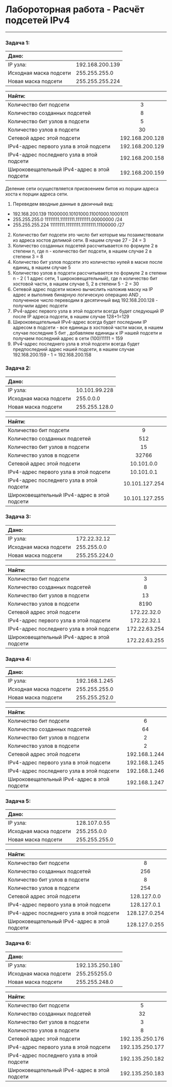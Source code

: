 
# Лабороторная работа - Расчёт подсетей IPv4
_ _ _

### __Задача 1:__


| Дано: | |
|:-------------------------------------|:-------------------------------------|
| IP узла:           | 192.168.200.139 |
| Исходная маска подсети |  255.255.255.0 | 
| Новая маска подсети       | 255.255.255.224   | 



| Найти: | |
|:-------------------------------------|:-------------------------------------:|
| Количество бит подсети                            | 3|
| Количество созданных подсетей |  8| 
| Количество бит узлов в подсети       | 5   |
| Количество узлов в подсети  | 30   |
| Сетевой адрес этой подсети  | 192.168.200.128   |
| IPv4-адрес первого узла в этой подсети  | 192.168.200.129   |
| IPv4-адрес последнего узла в этой подсети  | 192.168.200.158   |
| Широковещательный IPv4-адрес в этой подсети  | 192.168.200.159   |

Деление сети осуществляется присвоением битов из порции адреса хоста к порции адреса сети.

1. Переведем вводные данные в двоичный вид:
- 192.168.200.139    11000000.10101000.11001000.10001011
- 255.255.255.0      11111111.11111111.11111111.00000000 /24
- 255.255.255.224    11111111.11111111.11111111.11100000 /27
2. Количество бит подсети это число бит которые мы позаимствовали из адреса хостов делимой сети. В нашем случае 27 - 24 = 3 
3. Количество созданных подсетей рассчитывается по формуле 2 в степени n, где n - количество бит подсети, в нашем случае 2 в степени 3 = 8
4. Количество бит узлов подсети это количество нулей в маске после единиц, в нашем случае 5
5. Количество узлов в подсети рассчитывается по формуле 2 в степени n - 2 ( 1 адрес сети, 1 широковещательный), где n количество бит хостовой части, в нашем случае 5, 2 в степени 5 - 2 = 30
6. Сетевой адрес подсети можно вычислить наложив маску на IP адрес и выполнив бинарную логическую операцию AND , полученное число переводим в десятичный вид 192.168.200.128 - получили адрес подсети
7. IPv4-адрес первого узла в этой подсети всегда будет следующий IP после IP адреса подсети, в нашем случае 128+1=129
8. Широковещательный IPv4-адрес всегда будет последним IP адресом в подсети - все единицы в хостовой части маски, в нашем случае последние 5 бит , добавляем единицы к IP нашей подсети и получаем последний адрес в сети (100)11111 = 159
9. IPv4-адрес последнего узла в этой подсети всегда будет предпоследний адрес нашей подсети, в нашем случае 192.168.200.159 - 1 = 192.168.200.158

### __Задача 2:__


| Дано: | |
|:-------------------------------------|:-------------------------------------|
| IP узла:           | 10.101.99.228 |
| Исходная маска подсети |  255.0.0.0 | 
| Новая маска подсети       | 255.255.128.0   | 



| Найти: | |
|:-------------------------------------|:-------------------------------------:|
| Количество бит подсети                            | 9|
| Количество созданных подсетей |  512| 
| Количество бит узлов в подсети       | 15   |
| Количество узлов в подсети  | 32766   |
| Сетевой адрес этой подсети  | 10.101.0.0   |
| IPv4-адрес первого узла в этой подсети  | 10.101.0.1   |
| IPv4-адрес последнего узла в этой подсети  | 10.101.127.254   |
| Широковещательный IPv4-адрес в этой подсети  | 10.101.127.255   |

### __Задача 3:__


| Дано: | |
|:-------------------------------------|:-------------------------------------|
| IP узла:           | 172.22.32.12 |
| Исходная маска подсети |  255.255.0.0 | 
| Новая маска подсети       | 255.255.224.0   | 



| Найти: | |
|:-------------------------------------|:-------------------------------------:|
| Количество бит подсети                            | 3|
| Количество созданных подсетей |  8| 
| Количество бит узлов в подсети       | 13   |
| Количество узлов в подсети  | 8190   |
| Сетевой адрес этой подсети  | 172.22.32.0   |
| IPv4-адрес первого узла в этой подсети  | 172.22.32.1   |
| IPv4-адрес последнего узла в этой подсети  | 172.22.63.254   |
| Широковещательный IPv4-адрес в этой подсети  | 172.22.63.255   |

### __Задача 4:__


| Дано: | |
|:-------------------------------------|:-------------------------------------|
| IP узла:           | 192.168.1.245 |
| Исходная маска подсети |  255.255.255.0 | 
| Новая маска подсети       | 255.255.252.0   | 



| Найти: | |
|:-------------------------------------|:-------------------------------------:|
| Количество бит подсети                            | 6|
| Количество созданных подсетей |  64| 
| Количество бит узлов в подсети       | 2   |
| Количество узлов в подсети  | 2   |
| Сетевой адрес этой подсети  | 192.168.1.244   |
| IPv4-адрес первого узла в этой подсети  | 192.168.1.245   |
| IPv4-адрес последнего узла в этой подсети  | 192.168.1.246   |
| Широковещательный IPv4-адрес в этой подсети  | 192.168.1.247   |

### __Задача 5:__


| Дано: | |
|:-------------------------------------|:-------------------------------------|
| IP узла:           | 128.107.0.55 |
| Исходная маска подсети |  255.255.0.0 | 
| Новая маска подсети       | 255.255.255.0   | 



| Найти: | |
|:-------------------------------------|:-------------------------------------:|
| Количество бит подсети                            | 8|
| Количество созданных подсетей |  256| 
| Количество бит узлов в подсети       | 8   |
| Количество узлов в подсети  | 254   |
| Сетевой адрес этой подсети  | 128.127.0.0   |
| IPv4-адрес первого узла в этой подсети  | 128.127.0.1   |
| IPv4-адрес последнего узла в этой подсети  | 128.127.0.254   |
| Широковещательный IPv4-адрес в этой подсети  | 128.127.0.255   |

### __Задача 6:__


| Дано: | |
|:-------------------------------------|:-------------------------------------|
| IP узла:           | 192.135.250.180 |
| Исходная маска подсети |  255.255255.0 | 
| Новая маска подсети       | 255.255.248.0   | 



| Найти: | |
|:-------------------------------------|:-------------------------------------:|
| Количество бит подсети                            | 5|
| Количество созданных подсетей |  32| 
| Количество бит узлов в подсети       | 3   |
| Количество узлов в подсети  | 8   |
| Сетевой адрес этой подсети  | 192.135.250.176   |
| IPv4-адрес первого узла в этой подсети  | 192.135.250.177   |
| IPv4-адрес последнего узла в этой подсети  | 192.135.250.182   |
| Широковещательный IPv4-адрес в этой подсети  | 192.135.250.183   |